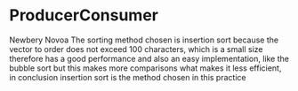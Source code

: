 # ProducerConsumer
Newbery Novoa
The sorting method chosen is insertion sort because the vector to order does not exceed 100 characters, which is a small size therefore has a good performance and also an easy implementation, like the bubble sort but this makes more comparisons what makes it less efficient, in conclusion insertion sort is the method chosen in this practice
